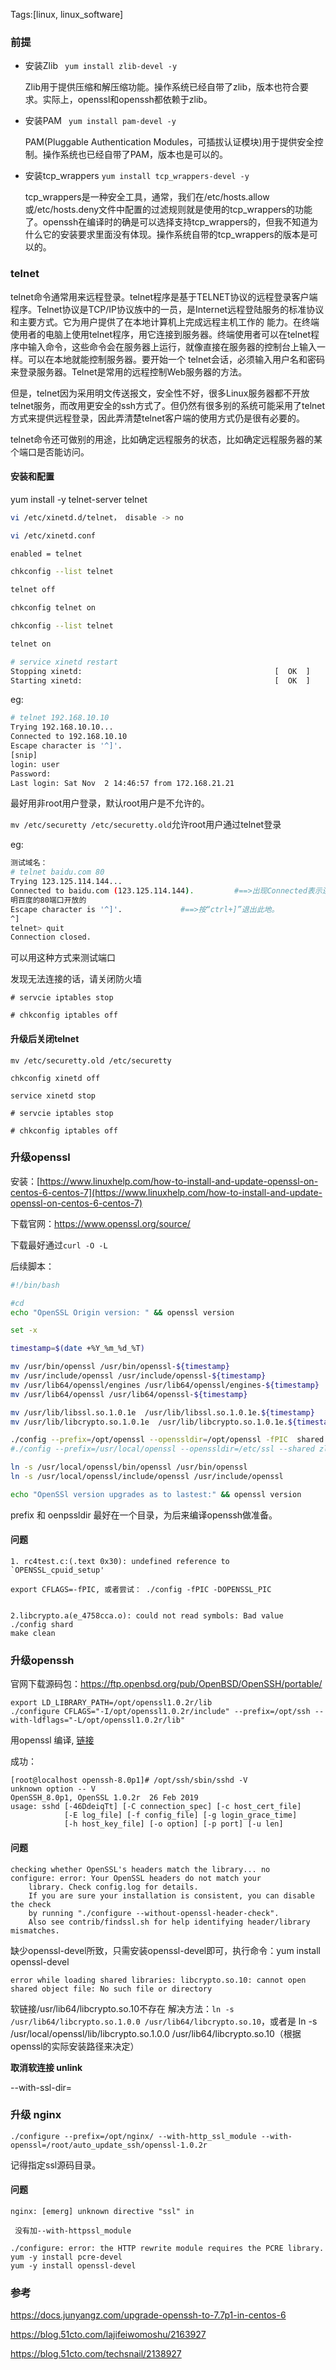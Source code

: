 Tags:[linux, linux_software]

### 前提

* 安装Zlib ` yum install zlib-devel -y`

  Zlib用于提供压缩和解压缩功能。操作系统已经自带了zlib，版本也符合要求。实际上，openssl和openssh都依赖于zlib。

* 安装PAM ` yum install pam-devel -y`

  PAM(Pluggable Authentication Modules，可插拔认证模块)用于提供安全控制。操作系统也已经自带了PAM，版本也是可以的。

* 安装tcp_wrappers `yum install tcp_wrappers-devel -y`

  tcp_wrappers是一种安全工具，通常，我们在/etc/hosts.allow或/etc/hosts.deny文件中配置的过滤规则就是使用的tcp_wrappers的功能了。openssh在编译时的确是可以选择支持tcp_wrappers的，但我不知道为什么它的安装要求里面没有体现。操作系统自带的tcp_wrappers的版本是可以的。



### telnet

telnet命令通常用来远程登录。telnet程序是基于TELNET协议的远程登录客户端程序。Telnet协议是TCP/IP协议族中的一员，是Internet远程登陆服务的标准协议和主要方式。它为用户提供了在本地计算机上完成远程主机工作的 能力。在终端使用者的电脑上使用telnet程序，用它连接到服务器。终端使用者可以在telnet程序中输入命令，这些命令会在服务器上运行，就像直接在服务器的控制台上输入一样。可以在本地就能控制服务器。要开始一个 telnet会话，必须输入用户名和密码来登录服务器。Telnet是常用的远程控制Web服务器的方法。

但是，telnet因为采用明文传送报文，安全性不好，很多Linux服务器都不开放telnet服务，而改用更安全的ssh方式了。但仍然有很多别的系统可能采用了telnet方式来提供远程登录，因此弄清楚telnet客户端的使用方式仍是很有必要的。

telnet命令还可做别的用途，比如确定远程服务的状态，比如确定远程服务器的某个端口是否能访问。

#### 安装和配置

yum install -y  telnet-server telnet

```bash
vi /etc/xinetd.d/telnet， disable -> no

vi /etc/xinetd.conf

enabled = telnet

chkconfig --list telnet

telnet off

chkconfig telnet on

chkconfig --list telnet

telnet on

# service xinetd restart
Stopping xinetd:                                           [  OK  ]
Starting xinetd:                                           [  OK  ]
```

eg:

```bash
# telnet 192.168.10.10
Trying 192.168.10.10...
Connected to 192.168.10.10
Escape character is '^]'.
[snip]
login: user
Password:
Last login: Sat Nov  2 14:46:57 from 172.168.21.21
```

最好用非root用户登录，默认root用户是不允许的。

` mv /etc/securetty /etc/securetty.old `允许root用户通过telnet登录

eg:

```bash
测试域名：
# telnet baidu.com 80
Trying 123.125.114.144...
Connected to baidu.com (123.125.114.144).         #==>出现Connected表示连通了，说
明百度的80端口开放的
Escape character is '^]'.             #==>按“ctrl+]”退出此地。
^]
telnet> quit
Connection closed.
```

可以用这种方式来测试端口



发现无法连接的话，请关闭防火墙

```
# servcie iptables stop 

# chkconfig iptables off 
```



#### 升级后关闭telnet

```
mv /etc/securetty.old /etc/securetty 

chkconfig xinetd off 

service xinetd stop

# servcie iptables stop 

# chkconfig iptables off 
```



### 升级openssl

安装：[https://www.linuxhelp.com/how-to-install-and-update-openssl-on-centos-6-centos-7](https://www.linuxhelp.com/how-to-install-and-update-openssl-on-centos-6-centos-7)

下载官网：https://www.openssl.org/source/

下载最好通过`curl -O -L `

后续脚本：

```bash
#!/bin/bash

#cd
echo "OpenSSL Origin version: " && openssl version

set -x

timestamp=$(date +%Y_%m_%d_%T)

mv /usr/bin/openssl /usr/bin/openssl-${timestamp}
mv /usr/include/openssl /usr/include/openssl-${timestamp}
mv /usr/lib64/openssl/engines /usr/lib64/openssl/engines-${timestamp}
mv /usr/lib64/openssl /usr/lib64/openssl-${timestamp}

mv /usr/lib/libssl.so.1.0.1e  /usr/lib/libssl.so.1.0.1e.${timestamp}
mv /usr/lib/libcrypto.so.1.0.1e  /usr/lib/libcrypto.so.1.0.1e.${timestamp}

./config --prefix=/opt/openssl --openssldir=/opt/openssl -fPIC  shared 
#./config --prefix=/usr/local/openssl --openssldir=/etc/ssl --shared zlib&& make && make test && make install

ln -s /usr/local/openssl/bin/openssl /usr/bin/openssl
ln -s /usr/local/openssl/include/openssl /usr/include/openssl

echo "OpenSSl version upgrades as to lastest:" && openssl version
```

prefix 和 oenpssldir 最好在一个目录，为后来编译openssh做准备。



#### 问题

```
1. rc4test.c:(.text 0x30): undefined reference to `OPENSSL_cpuid_setup'

export CFLAGS=-fPIC, 或者尝试： ./config -fPIC -DOPENSSL_PIC


2.libcrypto.a(e_4758cca.o): could not read symbols: Bad value
./config shard 
make clean 
```





### 升级openssh

官网下载源码包：https://ftp.openbsd.org/pub/OpenBSD/OpenSSH/portable/

```
export LD_LIBRARY_PATH=/opt/openssl1.0.2r/lib
./configure CFLAGS="-I/opt/openssl1.0.2r/include" --prefix=/opt/ssh --with-ldflags="-L/opt/openssl1.0.2r/lib"
```

用openssl 编译, [链接](<https://stackoverflow.com/questions/39270697/openssh-7-3p1-building-configure-only-finds-an-old-version-of-openssl-libraries>)  

成功：

```
[root@localhost openssh-8.0p1]# /opt/ssh/sbin/sshd -V
unknown option -- V
OpenSSH_8.0p1, OpenSSL 1.0.2r  26 Feb 2019
usage: sshd [-46DdeiqTt] [-C connection_spec] [-c host_cert_file]
            [-E log_file] [-f config_file] [-g login_grace_time]
            [-h host_key_file] [-o option] [-p port] [-u len]
```



#### 问题

```
checking whether OpenSSL's headers match the library... no
configure: error: Your OpenSSL headers do not match your
    library. Check config.log for details.
    If you are sure your installation is consistent, you can disable the check
    by running "./configure --without-openssl-header-check".
    Also see contrib/findssl.sh for help identifying header/library mismatches.
```

缺少openssl-devel所致，只需安装openssl-devel即可，执行命令：yum install openssl-devel

`error while loading shared libraries: libcrypto.so.10: cannot open shared object file: No such file or directory`

软链接/usr/lib64/libcrypto.so.10不存在
解决方法：`ln -s /usr/lib64/libcrypto.so.1.0.0 /usr/lib64/libcrypto.so.10`，或者是 ln -s /usr/local/openssl/lib/libcrypto.so.1.0.0 /usr/lib64/libcrypto.so.10（根据openssl的实际安装路径来决定）

 **取消软连接  unlink**



--with-ssl-dir=



### 升级 nginx

`./configure --prefix=/opt/nginx/ --with-http_ssl_module --with-openssl=/root/auto_update_ssh/openssl-1.0.2r`

记得指定ssl源码目录。

#### 问题

```
nginx: [emerg] unknown directive "ssl" in

 没有加--with-httpssl_module

./configure: error: the HTTP rewrite module requires the PCRE library.
yum -y install pcre-devel
yum -y install openssl-devel
```





### 参考

https://docs.junyangz.com/upgrade-openssh-to-7.7p1-in-centos-6

https://blog.51cto.com/lajifeiwomoshu/2163927

https://blog.51cto.com/techsnail/2138927
